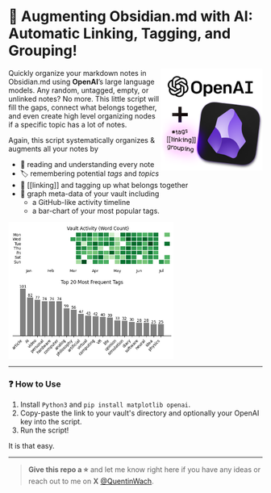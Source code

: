 # 🔮 Augmenting Obsidian.md with AI: Automatic Linking, Tagging, and Grouping!
<img align="right" width="40%" margin-left="20px" src="images/1x1_image.png"> 

Quickly organize your markdown notes in Obsidian.md using **OpenAI**’s large language models. Any random, untagged, empty, or unlinked notes? No more. This little script will fill the gaps, connect what belongs together, and even create high level organizing nodes if a specific topic has a lot of notes. 


Again, this script systematically organizes & augments all your notes by

+ 🧠 reading and understanding every note
+ 🏷 remembering potential *tags* and *topics*
+ 🧶 [[linking]] and tagging up what belongs together
+ 🎨 graph meta-data of your vault including 
  + a GitHub-like activity timeline
  + a bar-chart of your most popular tags.

<img align="center" width="65%" margin-left="auto" src="images/vault_activity_heatmap.png"> 
<img align="center" width="65%" margin-left="auto" src="images/tag_frequency_plot.png"> 



---
### ❓ How to Use
1. Install `Python3` and `pip install matplotlib openai`.
2. Copy-paste the link to your vault's directory and optionally your OpenAI key into the script.
3. Run the script!

It is that easy.

---
> **Give this repo a ⭐** and let me know right here if you have any ideas or reach out to me on **X** [@QuentinWach](https://twitter.com/QuentinWach).
